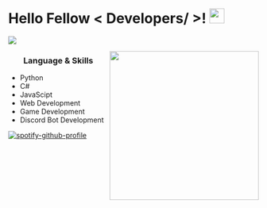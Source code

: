 <h1> Hello Fellow < Developers/ >! <img src = "https://raw.githubusercontent.com/MartinHeinz/MartinHeinz/master/wave.gif" width = 30px> </h1>
<p align='center'>
</p>

<p>
  <a href="https://github.com/DenverCoder1/readme-typing-svg"><img src="https://readme-typing-svg.herokuapp.com?&font=IBM+Plex+Sans&color=abcdef&size=20&lines=Welcome+to+my+GitHub+Profile!;I'm+a+Computer+Science+engineer" /></a>
</p>
 
<img align="right" src="https://i.pinimg.com/originals/2b/69/14/2b69148cdb9009138c193a0347f42837.jpg" height="300" width="300">
<h3 align="center"> Language & Skills </h3>

- Python
- C#
- JavaScipt
- Web Development
- Game Development
- Discord Bot Development

[![spotify-github-profile](https://spotify-github-profile.vercel.app/api/view?uid=s5d8yzrd1fl0b9ecj9z13cskm&cover_image=true&theme=novatorem&show_offline=false&background_color=121212&interchange=false&bar_color=53b14f&bar_color_cover=false)](https://github.com/kittinan/spotify-github-profile)
